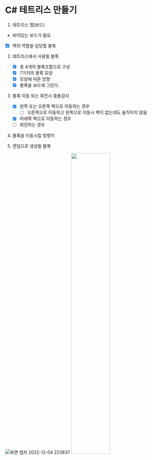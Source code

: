 # C# 테트리스 만들기

1. 테트리스 맵(보드)
- 비어있는 보드가 필요
- [x] 벽의 역할을 담당할 블록

2. 테트리스에서 사용될 블록  
    - [x] 총 4개의 블록조합으로 구성    
    - [x] 7가지의 블록 모양
    - [x] 모양에 따른 방향
    - [x] 블록을 보드에 그린다.  

3. 블록 이동 또는 회전시 충돌감지
    - [X] 왼쪽 또는 오른쪽 벽으로 이동하는 경우
      - [ ] 오른쪽으로 이동하고 왼쪽으로 이동시 벽이 없는데도 움직이지 않음
    - [X] 아래쪽 벽으로 이동하는 경우
    - [ ] 회전하는 경우

4. 블록을 이동시킬 방향키

5. 랜덤으로 생성될 블록

![화면 캡처 2022-12-04 223837](https://user-images.githubusercontent.com/53106848/205493736-b49188fc-19e6-4def-bbfe-08963e8d0dd4.png)
<img width="50%" src="https://user-images.githubusercontent.com/53106848/205493726-d675153b-ee52-45a3-8267-928f43e737eb.jpg" />



